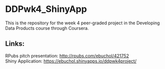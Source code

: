 # DDPwk4_ShinyApp
This is the repository for the week 4 peer-graded project in the Developing Data Products course through Coursera.  

## Links:
RPubs pitch presentation: http://rpubs.com/ebuchol/421752  
Shiny Application: https://ebuchol.shinyapps.io/ddpwk4project/  
